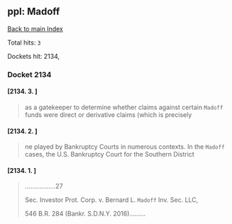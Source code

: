 
## ppl: Madoff

[Back to main Index](README.md)

Total hits: `3`

Dockets hit: 2134, 

### Docket 2134

#### [2134. 3. ]
> as a gatekeeper to determine whether claims against certain `Madoff` funds were direct or derivative claims \(which is precisely

#### [2134. 2. ]
> ne played by Bankruptcy Courts in numerous contexts. In the `Madoff` cases, the U.S. Bankruptcy Court for the Southern District

#### [2134. 1. ]
> .................27
> 
> Sec. Investor Prot. Corp. v. Bernard L. `Madoff` Inv. Sec. LLC,
> 
> 546 B.R. 284 \(Bankr. S.D.N.Y. 2016\).........
